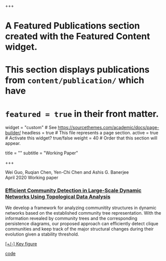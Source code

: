 +++
# A Featured Publications section created with the Featured Content widget.
# This section displays publications from `content/publication/` which have
# `featured = true` in their front matter.

widget = "custom"  # See https://sourcethemes.com/academic/docs/page-builder/
headless = true  # This file represents a page section.
active = true  # Activate this widget? true/false
weight = 40  # Order that this section will appear.

title = ""
subtitle = "Working Paper"

+++

<script type="text/javascript">
<!--
    function toggle_visibility(id) {
       var e = document.getElementById(id);
       if(e.style.display == 'none')
          e.style.display = 'block';
       else
          e.style.display = 'none';
     return false;
    }
//-->
</script>

<div class="card-simple">

  <div class="article-metadata">
    <div>
      <span>Wei Guo, Ruqian Chen, Yen-Chi Chen and Ashis G. Banerjee</span>
    </div>
    <span class="article-date"><time>April 2020</time></span>
    <span class="middot-divider"></span>
    <span class="pub-publication">Working paper</span>
  </div>

  <h3 class="article-title mb-1 mt-3">
    <a href="/publication/network-tda/">Efficient Community Detection in Large-Scale Dynamic Networks Using
      Topological Data Analysis</a>
  </h3>

  <div class="article-style">
    We develop a framework for analyzing communitity structures in dynamic
    networks based on the established community tree representation. With the
    information revealed by community trees and the corresponding persistence
    diagrams, our proposed approach can efficiently detect clique communities
    and keep track of the major structural changes during their evolution
    given a stability threshold.
    <a href="javascript:void(0)" onclick="return toggle_visibility('sms-evolution');" class="expand"><p>[+/-] Key
      figure</p></a>
    <div id="sms-evolution" style="display: none;">
      <img src="/publication/network-tda/sms_evolution.png" style="width: 100%;" class="center" />
    </div>

  <div class="btn-links">
    <a class="btn btn-outline-primary my-1 mr-1 btn-sm" href="https://github.com/w-guo/Network-TDA" target="_blank"
        rel="noopener">
      <i class="fab fa-github mr-1"></i>
      code
    </a>
  </div>
</div>
